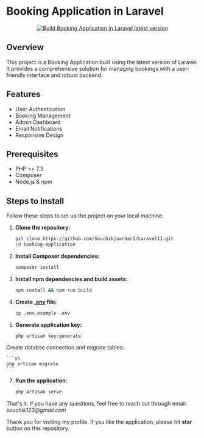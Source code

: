 # Booking Application in Laravel

<p align="center">
    <a href="https://www.youtube.com/watch?v=Cifa4LRrfqA&list=PL9TPlJ_mMj-RSrnWyTIk6C_J6kFV1MYDt" target="_blank">
        <img src="https://img.youtube.com/vi/Cifa4LRrfqA/0.jpg" alt="Build Booking Application in Laravel latest version">
    </a>
</p>

## Overview

This project is a Booking Application built using the latest version of Laravel. It provides a comprehensive solution for managing bookings with a user-friendly interface and robust backend.

## Features

- User Authentication
- Booking Management
- Admin Dashboard
- Email Notifications
- Responsive Design

## Prerequisites

- PHP >= 7.3
- Composer
- Node.js & npm

## Steps to Install

Follow these steps to set up the project on your local machine:

1. **Clone the repository:**

    ```sh
    git clone https://github.com/Souchikjoardar1/Laravel11.git
    cd booking-application
    ```

2. **Install Composer dependencies:**

    ```sh
    composer install
    ```

3. **Install npm dependencies and build assets:**

    ```sh
    npm install && npm run build
    ```

4. **Create [.env](http://_vscodecontentref_/0) file:**

    ```sh
    cp .env.example .env
    ```

5. **Generate application key:**

    ```sh
    php artisan key:generate
    ```

Create databse connection and migrate tables:

    ```sh
    php artisan migrate
    ```

7. **Run the application:**

    ```sh
    php artisan serve


That's it. If you have any questions, feel free to reach out through email: _souchik123@gmail.com_


Thank you for visiting my profile. If you like the application, please hit **star** button on this repository.
